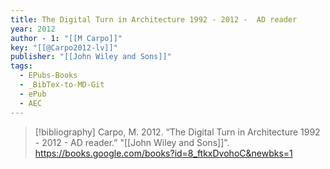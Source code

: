 ```yaml
---
title: The Digital Turn in Architecture 1992 - 2012 -  AD reader
year: 2012
author - 1: "[[M Carpo]]"
key: "[[@Carpo2012-lv]]"
publisher: "[[John Wiley and Sons]]"
tags:
  - EPubs-Books
  - _BibTex-to-MD-Git
  - ePub
  - AEC
---
```


> [!bibliography]
> Carpo, M. 2012. “The Digital Turn in Architecture 1992 - 2012 -  AD reader.” "[[John Wiley and Sons]]". https://books.google.com/books?id=8_ftkxDvohoC&newbks=1